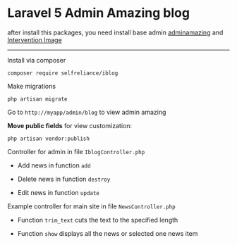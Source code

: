 Laravel 5 Admin Amazing blog
======================
after install this packages, you need install base admin
[adminamazing](https://github.com/selfrelianceme/adminamazing)
and [Intervention Image](https://github.com/Intervention/image)

-----------------
Install via composer
```
composer require selfreliance/iblog
```

Make migrations
```
php artisan migrate
```

Go to `http://myapp/admin/blog` to view admin amazing

**Move public fields** for view customization:

```
php artisan vendor:publish
``` 


Controller for admin in file `IblogController.php`

- Add news in function `add`

- Delete news in function `destroy`

- Edit news in function `update`

Example controller for main site in file `NewsController.php` 

- Function `trim_text` cuts the text to the specified length

- Function `show` displays all the news or selected one news item

